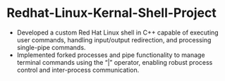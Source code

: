 # Redhat-Linux-Kernal-Shell-Project
- Developed a custom Red Hat Linux shell in C++ capable of executing user commands, handling input/output redirection, and processing single-pipe commands.
- Implemented forked processes and pipe functionality to manage terminal commands using the “|” operator, enabling robust process control and inter-process communication.
